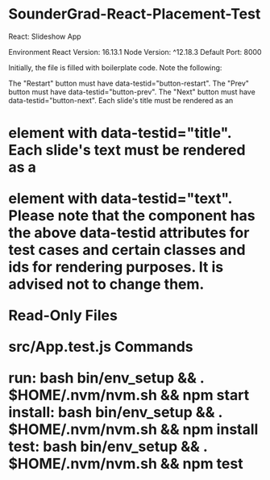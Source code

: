 # SounderGrad-React-Placement-Test


React: Slideshow App


Environment
React Version: 16.13.1
Node Version: ^12.18.3
Default Port: 8000

Initially, the file is filled with boilerplate code. Note the following:

The "Restart" button must have data-testid="button-restart".
The "Prev" button must have data-testid="button-prev".
The "Next" button must have data-testid="button-next".
Each slide's title must be rendered as an <h1> element with data-testid="title".
Each slide's text must be rendered as a <p> element with data-testid="text".
Please note that the component has the above data-testid attributes for test cases and certain classes and ids for rendering purposes. It is advised not to change them.

Read-Only Files

src/App.test.js
Commands

run:
bash bin/env_setup && . $HOME/.nvm/nvm.sh && npm start
install:
bash bin/env_setup && . $HOME/.nvm/nvm.sh && npm install
test:
bash bin/env_setup && . $HOME/.nvm/nvm.sh && npm test

